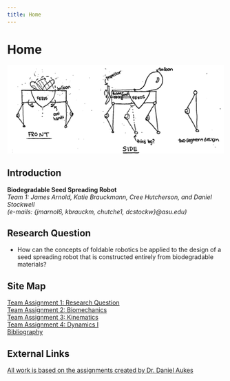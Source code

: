 ```yaml
---
title: Home
---
```


# Home

![alt_text](images/roughSketch.png "Rough sketch of the design")

## Introduction

**Biodegradable Seed Spreading Robot**  
_Team 1: James Arnold, Katie Brauckmann, Cree Hutcherson, and Daniel Stockwell_   
_(e-mails: {jmarnol6, kbrauckm, chutche1, dcstockw}@asu.edu)_

## Research Question

* How can the concepts of foldable robotics be applied to the design of a seed spreading robot that is constructed entirely from biodegradable materials?

## Site Map

[Team Assignment 1: Research Question](/assignment1)   
[Team Assignment 2: Biomechanics](/assignment2)  
[Team Assignment 3: Kinematics](https://nbviewer.jupyter.org/url/arnoldjames98.github.io/systemKinematics.ipynb)  
[Team Assignment 4: Dynamics I](https://nbviewer.jupyter.org/url/arnoldjames98.github.io/systemDynamics.ipynb)  
[Bibliography](/bibliography)

## External Links

[All work is based on the assignments created by Dr. Daniel Aukes](https://egr557.github.io/)
